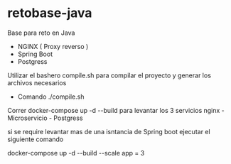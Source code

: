 # retobase-java
Base para reto en Java

- NGINX ( Proxy reverso ) 
- Spring Boot 
- Postgress


Utilizar el bashero compile.sh para compilar el proyecto y generar los archivos necesarios 
   - Comando ./compile.sh
   
Correr docker-compose up -d --build para levantar los 3 servicios nginx - Microservicio - Postgress

si se require levantar mas de una isntancia de Spring boot ejecutar el siguiente comando 
 
   docker-compose up -d --build --scale app = 3

